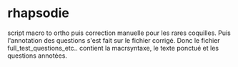 # rhapsodie
script macro to ortho puis correction manuelle pour les rares coquilles.
Puis l'annotation des questions s'est fait sur le fichier corrigé.
Donc le fichier full_test_questions_etc.. contient la macrsyntaxe, le texte ponctué et les questions annotées.
